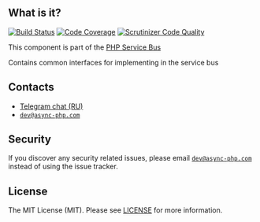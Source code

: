 ## What is it?

[![Build Status](https://travis-ci.org/php-service-bus/common.svg?branch=v3.0)](https://travis-ci.org/php-service-bus/common)
[![Code Coverage](https://scrutinizer-ci.com/g/php-service-bus/common/badges/coverage.png?b=v3.0)](https://scrutinizer-ci.com/g/php-service-bus/common/?branch=v3.0)
[![Scrutinizer Code Quality](https://scrutinizer-ci.com/g/php-service-bus/common/badges/quality-score.png?b=v3.0)](https://scrutinizer-ci.com/g/php-service-bus/common/?branch=v3.0)

This component is part of the [PHP Service Bus](https://github.com/php-service-bus/service-bus)

Contains common interfaces for implementing in the service bus

## Contacts
* [Telegram chat (RU)](https://t.me/php_service_bus)
* [`dev@async-php.com`](mailto:dev@async-php.com)

## Security

If you discover any security related issues, please email [`dev@async-php.com`](mailto:dev@async-php.com) instead of using the issue tracker.

## License

The MIT License (MIT). Please see [LICENSE](LICENSE.md) for more information.

